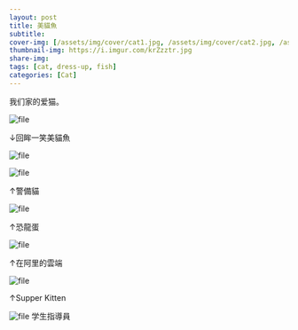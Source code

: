 ```yaml
---
layout: post
title: 美貓魚
subtitle: 
cover-img: [/assets/img/cover/cat1.jpg, /assets/img/cover/cat2.jpg, /assets/img/cover/cat3.jpg]
thumbnail-img: https://i.imgur.com/krZzztr.jpg
share-img:
tags: [cat, dress-up, fish]
categories: [Cat]
---
```


我们家的爱猫。

![file](https://i.imgur.com/krZzztr.jpg)

↓回眸一笑美貓魚

![file](https://i.imgur.com/chEGJFo.png)

![file](https://i.imgur.com/GBTz9Ok.png)

↑警備貓

![file](https://i.imgur.com/pwhNj9t.png)

↑恐龍蛋

![file](https://i.imgur.com/OMszUSK.png)

↑在阿里的雲端

![file](https://i.imgur.com/XGH5Z0C.png)

↑Supper Kitten

![file](https://i.imgur.com/A4osCue.png)
学生指導員

